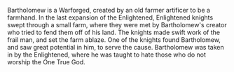 Bartholomew is a Warforged, created by an old farmer artificer to be a farmhand. In the last expansion of the Enlightened, Enlightened knights swept through a small farm, where they were met by Bartholomew's creator who tried to fend them off of his land. The knights made swift work of the frail man, and set the farm ablaze. One of the knights found Bartholomew, and saw great potential in him, to serve the cause. Bartholomew was taken in by the Enlightened, where he was taught to hate those who do not worship the One True God. 
